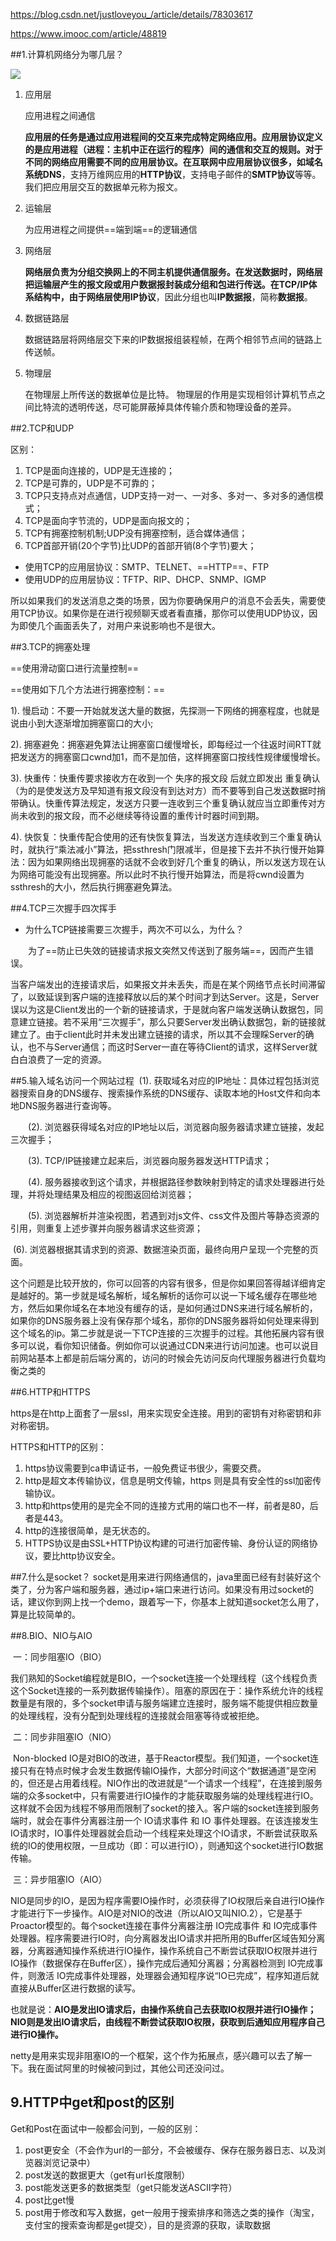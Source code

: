 https://blog.csdn.net/justloveyou_/article/details/78303617

https://www.imooc.com/article/48819

##1.计算机网络分为哪几层？

![](images\捕5获.PNG)

1. 应用层

   应用进程之间通信

   **应用层的任务是通过应用进程间的交互来完成特定网络应用。**应用层协议定义的是应用进程（进程：主机中正在运行的程序）间的通信和交互的规则。对于不同的网络应用需要不同的应用层协议。在互联网中应用层协议很多，如**域名系统DNS**，支持万维网应用的**HTTP协议**，支持电子邮件的**SMTP协议**等等。我们把应用层交互的数据单元称为报文。

2. 运输层

   为应用进程之间提供==端到端==的逻辑通信

3. 网络层

   **网络层负责为分组交换网上的不同主机提供通信服务。**在发送数据时，网络层把运输层产生的报文段或用户数据报封装成分组和包进行传送。在TCP/IP体系结构中，由于网络层使用**IP协议**，因此分组也叫**IP数据报**，简称**数据报**。

4. 数据链路层

   数据链路层将网络层交下来的IP数据报组装程帧，在两个相邻节点间的链路上传送帧。

5. 物理层

   在物理层上所传送的数据单位是比特。
   物理层的作用是实现相邻计算机节点之间比特流的透明传送，尽可能屏蔽掉具体传输介质和物理设备的差异。

##2.TCP和UDP

区别：

1. TCP是面向连接的，UDP是无连接的；
2. TCP是可靠的，UDP是不可靠的；
3. TCP只支持点对点通信，UDP支持一对一、一对多、多对一、多对多的通信模式；
4. TCP是面向字节流的，UDP是面向报文的；
5. TCP有拥塞控制机制;UDP没有拥塞控制，适合媒体通信；
6. TCP首部开销(20个字节)比UDP的首部开销(8个字节)要大；

* 使用TCP的应用层协议：SMTP、TELNET、==HTTP==、FTP
* 使用UDP的应用层协议：TFTP、RIP、DHCP、SNMP、IGMP

​        所以如果我们的发送消息之类的场景，因为你要确保用户的消息不会丢失，需要使用TCP协议。如果你是在进行视频聊天或者看直播，那你可以使用UDP协议，因为即使几个画面丢失了，对用户来说影响也不是很大。

##3.TCP的拥塞处理

==使用滑动窗口进行流量控制==

==使用如下几个方法进行拥塞控制：==

1). 慢启动：不要一开始就发送大量的数据，先探测一下网络的拥塞程度，也就是说由小到大逐渐增加拥塞窗口的大小;

2). 拥塞避免：拥塞避免算法让拥塞窗口缓慢增长，即每经过一个往返时间RTT就把发送方的拥塞窗口cwnd加1，而不是加倍，这样拥塞窗口按线性规律缓慢增长。　　　　　　　　　

3). 快重传：快重传要求接收方在收到一个 失序的报文段 后就立即发出 重复确认（为的是使发送方及早知道有报文段没有到达对方）而不要等到自己发送数据时捎带确认。快重传算法规定，发送方只要一连收到三个重复确认就应当立即重传对方尚未收到的报文段，而不必继续等待设置的重传计时器时间到期。　　　　　　　　　

4). 快恢复：快重传配合使用的还有快恢复算法，当发送方连续收到三个重复确认时，就执行“乘法减小”算法，把ssthresh门限减半，但是接下去并不执行慢开始算法：因为如果网络出现拥塞的话就不会收到好几个重复的确认，所以发送方现在认为网络可能没有出现拥塞。所以此时不执行慢开始算法，而是将cwnd设置为ssthresh的大小，然后执行拥塞避免算法。

##4.TCP三次握手四次挥手
* 为什么TCP链接需要三次握手，两次不可以么，为什么？

　　为了==防止已失效的链接请求报文突然又传送到了服务端==，因而产生错误。

​	当客户端发出的连接请求后，如果报文并未丢失，而是在某个网络节点长时间滞留了，以致延误到客户端的连接释放以后的某个时间才到达Server。这是，Server误以为这是Client发出的一个新的链接请求，于是就向客户端发送确认数据包，同意建立链接。若不采用“三次握手”，那么只要Server发出确认数据包，新的链接就建立了。由于client此时并未发出建立链接的请求，所以其不会理睬Server的确认，也不与Server通信；而这时Server一直在等待Client的请求，这样Server就白白浪费了一定的资源。

##5.输入域名访问一个网站过程
​	(1). 获取域名对应的IP地址：具体过程包括浏览器搜索自身的DNS缓存、搜索操作系统的DNS缓存、读取本地的Host文件和向本地DNS服务器进行查询等。

　　(2). 浏览器获得域名对应的IP地址以后，浏览器向服务器请求建立链接，发起三次握手；

　　(3). TCP/IP链接建立起来后，浏览器向服务器发送HTTP请求；

　　(4). 服务器接收到这个请求，并根据路径参数映射到特定的请求处理器进行处理，并将处理结果及相应的视图返回给浏览器；

　　(5). 浏览器解析并渲染视图，若遇到对js文件、css文件及图片等静态资源的引用，则重复上述步骤并向服务器请求这些资源；

​	(6). 浏览器根据其请求到的资源、数据渲染页面，最终向用户呈现一个完整的页面。

这个问题是比较开放的，你可以回答的内容有很多，但是你如果回答得越详细肯定是越好的。第一步就是域名解析，域名解析的话你可以说一下域名缓存在哪些地方，然后如果你域名在本地没有缓存的话，是如何通过DNS来进行域名解析的，如果你的DNS服务器上没有保存那个域名，那你的DNS服务器将如何处理来得到这个域名的ip。第二步就是说一下TCP连接的三次握手的过程。其他拓展内容有很多可以说，看你知识储备。例如你可以说通过CDN来进行访问加速。也可以说目前网站基本上都是前后端分离的，访问的时候会先访问反向代理服务器进行负载均衡之类的      

##6.HTTP和HTTPS

https是在http上面套了一层ssl，用来实现安全连接。用到的密钥有对称密钥和非对称密钥。

 HTTPS和HTTP的区别：

1. https协议需要到ca申请证书，一般免费证书很少，需要交费。
2. http是超文本传输协议，信息是明文传输，https 则是具有安全性的ssl加密传输协议。
3. http和https使用的是完全不同的连接方式用的端口也不一样，前者是80，后者是443。
4. http的连接很简单，是无状态的。
5.  HTTPS协议是由SSL+HTTP协议构建的可进行加密传输、身份认证的网络协议，要比http协议安全。   

##7.什么是socket？
​    socket是用来进行网络通信的，java里面已经有封装好这个类了，分为客户端和服务器，通过ip+端口来进行访问。如果没有用过socket的话，建议你到网上找一个demo，跟着写一下，你基本上就知道socket怎么用了，算是比较简单的。      

##8.BIO、NIO与AIO

​	一：同步阻塞IO（BIO）

​        我们熟知的Socket编程就是BIO，一个socket连接一个处理线程（这个线程负责这个Socket连接的一系列数据传输操作）。阻塞的原因在于：操作系统允许的线程数量是有限的，多个socket申请与服务端建立连接时，服务端不能提供相应数量的处理线程，没有分配到处理线程的连接就会阻塞等待或被拒绝。

​         二：同步非阻塞IO（NIO）

​         Non-blocked IO是对BIO的改进，基于Reactor模型。我们知道，一个socket连接只有在特点时候才会发生数据传输IO操作，大部分时间这个“数据通道”是空闲的，但还是占用着线程。NIO作出的改进就是“一个请求一个线程”，在连接到服务端的众多socket中，只有需要进行IO操作的才能获取服务端的处理线程进行IO。这样就不会因为线程不够用而限制了socket的接入。客户端的socket连接到服务端时，就会在事件分离器注册一个 IO请求事件 和 IO 事件处理器。在该连接发生IO请求时，IO事件处理器就会启动一个线程来处理这个IO请求，不断尝试获取系统的IO的使用权限，一旦成功（即：可以进行IO），则通知这个socket进行IO数据传输。

​	 三：异步阻塞IO（AIO）

​          NIO是同步的IO，是因为程序需要IO操作时，必须获得了IO权限后亲自进行IO操作才能进行下一步操作。AIO是对NIO的改进（所以AIO又叫NIO.2），它是基于Proactor模型的。每个socket连接在事件分离器注册 IO完成事件 和 IO完成事件处理器。程序需要进行IO时，向分离器发出IO请求并把所用的Buffer区域告知分离器，分离器通知操作系统进行IO操作，操作系统自己不断尝试获取IO权限并进行IO操作（数据保存在Buffer区），操作完成后通知分离器；分离器检测到 IO完成事件，则激活 IO完成事件处理器，处理器会通知程序说“IO已完成”，程序知道后就直接从Buffer区进行数据的读写。

​          也就是说：**AIO是发出IO请求后，由操作系统自己去获取IO权限并进行IO操作；NIO则是发出IO请求后，由线程不断尝试获取IO权限，获取到后通知应用程序自己进行IO操作。**

​    netty是用来实现非阻塞IO的一个框架，这个作为拓展点，感兴趣可以去了解一下。我在面试阿里的时候被问到过，其他公司还没问过。    

## 9.HTTP中get和post的区别

Get和Post在面试中一般都会问到，一般的区别： 

1. post更安全（不会作为url的一部分，不会被缓存、保存在服务器日志、以及浏览器浏览记录中）
2. post发送的数据更大（get有url长度限制） 
3. post能发送更多的数据类型（get只能发送ASCII字符） 
4. post比get慢 
5. post用于修改和写入数据，get一般用于搜索排序和筛选之类的操作（淘宝，支付宝的搜索查询都是get提交），目的是资源的获取，读取数据 